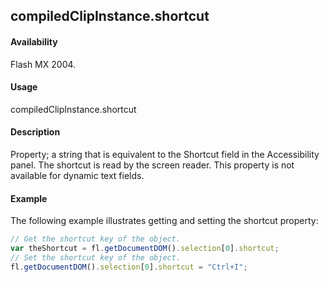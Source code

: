 ## compiledClipInstance.shortcut

#### Availability

Flash MX 2004.

#### Usage

compiledClipInstance.shortcut

#### Description

Property; a string that is equivalent to the Shortcut field in the Accessibility panel. The shortcut is read by the screen reader. This property is not available for dynamic text fields.

#### Example

The following example illustrates getting and setting the shortcut property:
```javascript
// Get the shortcut key of the object.
var theShortcut = fl.getDocumentDOM().selection[0].shortcut;
// Set the shortcut key of the object.
fl.getDocumentDOM().selection[0].shortcut = "Ctrl+I";

```